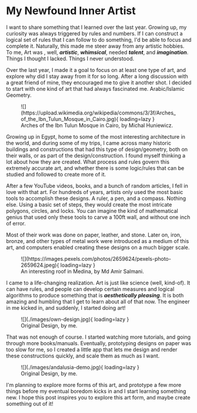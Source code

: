 # My Newfound Inner Artist

<!--
cSpell:ignore Ibn Tulun
cSpell:ignore Md Amir Salmani
cSpell:ignore Michal Huniewicz
-->

I want to share something that I learned over the last year. Growing up, my curiosity was always triggered by rules and numbers. If I can construct a logical set of rules that I can follow to do something, I'd be able to focus and complete it. Naturally, this made me steer away from any artistic hobbies. To me, Art was , well, **_artistic_**, **_whimsical_**, needed **_talent_**, and **_imagination_**. Things I thought I lacked. Things I never understood.

Over the last year, I made it a goal to focus on at least one type of art, and explore why did I stay away from it for so long. After a long discussion with a great friend of mine, they encouraged me to give it another shot. I decided to start with one kind of art that had always fascinated me. Arabic/Islamic Geometry.

<figure markdown>
  ![](https://upload.wikimedia.org/wikipedia/commons/3/3f/Arches_of_the_Ibn_Tulun_Mosque_in_Cairo.jpg){ loading=lazy }
  <figcaption>Arches of the Ibn Tulun Mosque in Cairo, by Michal Huniewicz.</figcaption>
</figure>

Growing up in Egypt, home to some of the most interesting architecture in the world, and during some of my trips, I came across many historic buildings and constructions that had this type of design/geometry, both on their walls, or as part of the design/construction. I found myself thinking a lot about how they are created. What process and rules govern this extremely accurate art, and whether there is some logic/rules that can be studied and followed to create more of it.

After a few YouTube videos, books, and a bunch of random articles, I fell in love with that art. For hundreds of years, artists only used the most basic tools to accomplish these designs. A ruler, a pen, and a compass. Nothing else. Using a basic set of steps, they would create the most intricate polygons, circles, and locks. You can imagine the kind of mathematical genius that used only these tools to carve a 100ft wall, and without one inch of error.

Most of their work was done on paper, leather, and stone. Later on, iron, bronze, and other types of metal work were introduced as a medium of this art, and computers enabled creating these designs on a much bigger scale.

<figure markdown>
  ![](https://images.pexels.com/photos/2659624/pexels-photo-2659624.jpeg){ loading=lazy }
  <figcaption>An interesting roof in Medina, by Md Amir Salmani.</figcaption>
</figure>

I came to a life-changing realization. Art is just like science (well, kind-of). It can have rules, and people can develop certain measures and logical algorithms to produce something that is **_aesthetically pleasing_**. It is both amazing and humbling that I get to learn about all of that now. The engineer in me kicked in, and suddenly, I started doing art!

<figure markdown>
  ![](./images/own-design.jpg){ loading=lazy }
  <figcaption>Original Design, by me.</figcaption>
</figure>

That was not enough of course. I started watching more tutorials, and going through more books/manuals. Eventually, prototyping designs on paper was too slow for me, so I created a little app that lets me design and render these constructions quickly, and scale them as much as I want.

<figure markdown>
  ![](./images/andalusia-demo.jpg){ loading=lazy }
  <figcaption>Original Design, by me.</figcaption>
</figure>

I'm planning to explore more forms of this art, and prototype a few more things before my eventual boredom kicks in and I start learning something new. I hope this post inspires you to explore this art form, and maybe create something out of it!
